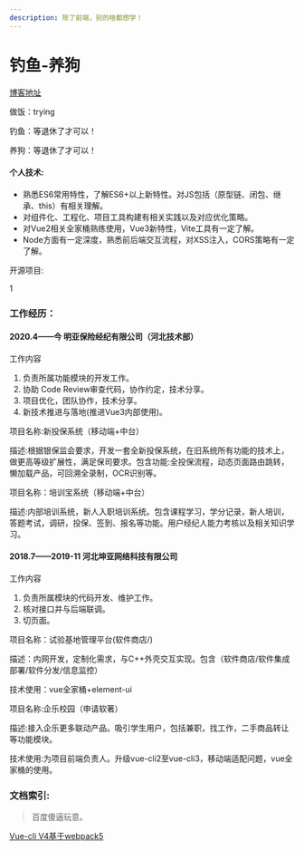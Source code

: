 ```yaml
---
description: 除了前端，别的啥都想学！
---
```


# 钓鱼-养狗

[博客地址](https://tangjian1891.gitbook.io/tangjian-blog/)

做饭：trying

钓鱼：等退休了才可以！

养狗：等退休了才可以！



#### 个人技术:

* 熟悉ES6常用特性，了解ES6+以上新特性。对JS包括（原型链、闭包、继承、this）有相关理解。
* 对组件化、工程化、项目工具构建有相关实践以及对应优化策略。
* 对Vue2相关全家桶熟练使用，Vue3新特性，Vite工具有一定了解。
* Node方面有一定深度，熟悉前后端交互流程，对XSS注入，CORS策略有一定了解。

开源项目:

1



### 工作经历：

#### 2020.4——今  明亚保险经纪有限公司（河北技术部）

工作内容

1. 负责所属功能模块的开发工作。
2. 协助 Code Review审查代码，协作约定，技术分享。
3. 项目优化，团队协作，技术分享。
4. 新技术推进与落地(推进Vue3内部使用)。

项目名称:新投保系统（移动端+中台）

描述:根据银保监会要求，开发一套全新投保系统，在旧系统所有功能的技术上，做更高等级扩展性，满足保司要求。包含功能:全投保流程，动态页面路由跳转，懒加载产品，可回溯全录制，OCR识别等。

项目名称：培训宝系统（移动端+中台）

描述:内部培训系统，新人入职培训系统。包含课程学习，学分记录，新人培训，答题考试，调研，投保、签到、报名等功能。用户经纪人能力考核以及相关知识学习。



#### 2018.7——2019-11 河北坤亚网络科技有限公司

工作内容

1. 负责所属模块的代码开发、维护工作。
2. 核对接口并与后端联调。
3. 切页面。

项目名称：试验基地管理平台(软件商店/)

描述：内网开发，定制化需求，与C++外壳交互实现。包含（软件商店/软件集成部署/软件分发/信息监控）

技术使用：vue全家桶+element-ui

项目名称:企乐校园（申请软著）

描述:接入企乐更多联动产品。吸引学生用户，包括兼职，找工作，二手商品转让等功能模块。

技术使用:为项目前端负责人。升级vue-cli2至vue-cli3，移动端适配问题，vue全家桶的使用。



### 文档索引:

> 百度傻逼玩意。

[Vue-cli V4基于webpack5](https://next.cli.vuejs.org/migrations/migrate-from-v4.html)
